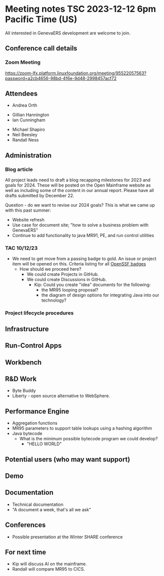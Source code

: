 # Meeting notes TSC 2023-12-12 6pm Pacific Time (US)
All interested in GenevaERS development are welcome to join.
## Conference call details
### Zoom Meeting
https://zoom-lfx.platform.linuxfoundation.org/meeting/95522057563?password=a2cb4656-98bd-4f6e-9d48-2998457acf72
## Attendees 
- Andrea Orth 
<!-- - Bob McCormack -->   
<!-- - Eugene Morrow -->
- Gillian Hannington
- Ian Cunningham
<!-- - Jeff Horner -->
<!-- - Kip Twitchell -->
- Michael Shapiro
- Neil Beesley 
- Randall Ness
## Administration

### Blog article

All project leads need to draft a blog recapping milestones for 2023 and goals for 2024. These will be posted on the Open Mainframe website as well as including some of the content in our annual report. Please have all drafts submitted by December 22.

Question - do we want to revise our 2024 goals? This is what we came up with this past summer:

* Website refresh
* Use case for document site; "how to solve a business problem with GenevaERS"
* Continue to add functionality to java MR91, PE, and run control utilities

### TAC 10/12/23
- We need to get move from a passing badge to gold. An issue or project item will be opened on this. Criteria listing for all [OpenSSF badges](https://www.bestpractices.dev/en/criteria)
  - How should we proceed here?   
    - We could create Projects in GitHub.
    - We could create Discussions in GitHub.
        - Kip: Could you create "idea" documents for the following: 
          - the MR95 looping proposal?  
          - the diagram of design options for integrating Java into our technology? 
### Project lifecycle procedures
## Infrastructure
## Run-Control Apps
## Workbench
## R&D Work
- Byte Buddy 
- Liberty - open source alternative to WebSphere.
## Performance Engine
- Aggregation functions
- MR95 parameters to support table lookups using a hashing algorithm  
- Java bytecode 
  - What is the minimum possible bytecode program we could develop?
    - "HELLO WORLD"
## Potential users (who may want support)
## Demo
## Documentation
- Technical documentation 
- "A document a week, that's all we ask" 
## Conferences 
- Possible presentation at the Winter SHARE conference 
## For next time 
- Kip will discuss AI on the mainframe.
- Randall will compare MR95 to CICS. 

